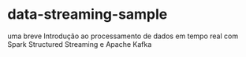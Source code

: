 # data-streaming-sample
uma breve Introdução ao processamento de dados em tempo real com Spark Structured Streaming e Apache Kafka
